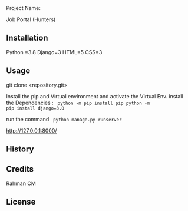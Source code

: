 <snippet>
  <content><![CDATA[

## Project Name:
Job Portal (Hunters)

## Installation
Python =3.8 Django=3 HTML=5 CSS=3 

## Usage

git clone <repository.git>

Install the pip and Virtual environment and activate the Virtual Env. install the Dependencies :
<code>
python -m pip install pip 
python -m pip install django=3.0
</code>


run the command <code> python manage.py runserver</code>

http://127.0.0.1:8000/

## History

## Credits
Rahman CM
## License

</content>
</snippet>

